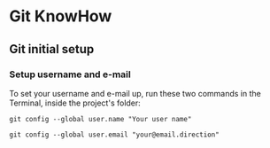 # Git KnowHow

## Git initial setup

### Setup username and e-mail

To set your username and e-mail up, run these two commands in the Terminal, 
inside the project's folder:

`git config --global user.name "Your user name"`

`git config --global user.email "your@email.direction"`

### 
